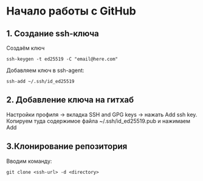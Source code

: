 # Начало работы с GitHub

## 1. Создание ssh-ключа
Cоздаём ключ
```
ssh-keygen -t ed25519 -C "email@here.com"
```
Добавляем ключ в ssh-agent:
```
ssh-add ~/.ssh/id_ed25519
```

## 2. Добавление ключа на гитхаб
Настройки профиля -> вкладка SSH and GPG keys ->  нажать Add ssh key.
Копируем туда содержимое файла ~/.ssh/id_ed25519.pub и нажимаем Add

## 3.Клонирование репозитория
Вводим команду:
```
git clone <ssh-url> -d <directory>
```
